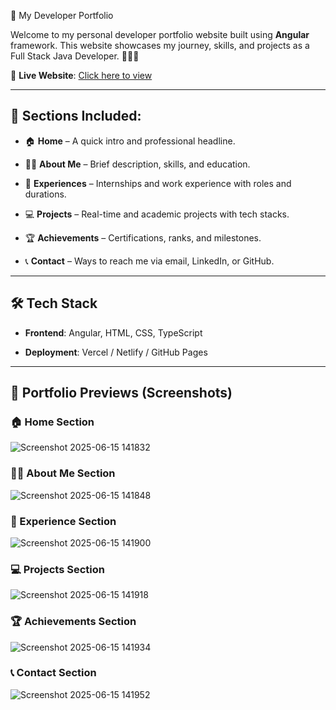 🚀 My Developer Portfolio

Welcome to my personal developer portfolio website built using **Angular** framework. This website showcases my journey, skills, and projects as a Full Stack Java Developer. 👨‍💻✨

🔗 **Live Website**: [Click here to view](https://portfolio-amber-delta-59.vercel.app/)

---

## 📂 Sections Included:

- 🏠 **Home** – A quick intro and professional headline.
  
- 🙋‍♂️ **About Me** – Brief description, skills, and education.
  
- 💼 **Experiences** – Internships and work experience with roles and durations.

- 💻 **Projects** – Real-time and academic projects with tech stacks.
  
- 🏆 **Achievements** – Certifications, ranks, and milestones.
  
- 📞 **Contact** – Ways to reach me via email, LinkedIn, or GitHub.

---

## 🛠️ Tech Stack


- **Frontend**: Angular, HTML, CSS, TypeScript
  
- **Deployment**: Vercel / Netlify / GitHub Pages

---

## 📸 Portfolio Previews (Screenshots)

### 🏠 Home Section

![Screenshot 2025-06-15 141832](https://github.com/user-attachments/assets/26313bc8-b387-4973-8e46-fdc64232bd7d)

### 🙋‍♂️ About Me Section

![Screenshot 2025-06-15 141848](https://github.com/user-attachments/assets/4edfbb7f-e6dc-4bb5-8fef-c646056dba54)


### 💼 Experience Section

![Screenshot 2025-06-15 141900](https://github.com/user-attachments/assets/7ba3acf2-7304-47a2-ac05-b3d0dd46a00b)


### 💻 Projects Section

![Screenshot 2025-06-15 141918](https://github.com/user-attachments/assets/4344457b-7e41-408f-a451-3d6da8448738)


### 🏆 Achievements Section

![Screenshot 2025-06-15 141934](https://github.com/user-attachments/assets/1d034140-ebb1-4cac-b6b9-fd4636144c61)


### 📞 Contact Section

![Screenshot 2025-06-15 141952](https://github.com/user-attachments/assets/61417fde-96d0-4ed8-9c17-f28880fec2d9)



